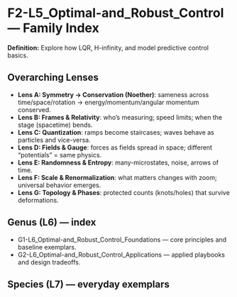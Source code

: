 # F2-L5_Optimal-and_Robust_Control — Family Index
**Definition:** Explore how LQR, H-infinity, and model predictive control basics.

## Overarching Lenses

- **Lens A: Symmetry -> Conservation (Noether)**: sameness across time/space/rotation → energy/momentum/angular momentum conserved.
- **Lens B: Frames & Relativity**: who’s measuring; speed limits; when the stage (spacetime) bends.
- **Lens C: Quantization**: ramps become staircases; waves behave as particles and vice-versa.
- **Lens D: Fields & Gauge**: forces as fields spread in space; different “potentials” = same physics.
- **Lens E: Randomness & Entropy**: many-microstates, noise, arrows of time.
- **Lens F: Scale & Renormalization**: what matters changes with zoom; universal behavior emerges.
- **Lens G: Topology & Phases**: protected counts (knots/holes) that survive deformations.

## Genus (L6) — index
- G1-L6_Optimal-and_Robust_Control_Foundations — core principles and baseline exemplars.
- G2-L6_Optimal-and_Robust_Control_Applications — applied playbooks and design tradeoffs.

## Species (L7) — everyday exemplars
